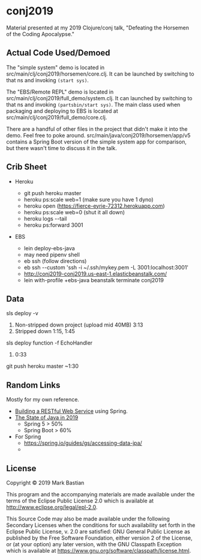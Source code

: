 # conj2019

Material presented at my 2019 Clojure/conj talk, "Defeating the Horsemen of the Coding Apocalypse."

## Actual Code Used/Demoed
The "simple system" demo is located in src/main/clj/conj2019/horsemen/core.clj. It can be launched by switching to that ns and invoking `(start sys)`.

The "EBS/Remote REPL" demo is located in src/main/clj/conj2019/full_demo/system.clj. It can launched by switching to that ns and invoking `(partsbin/start sys)`. The main class used when packaging and deploying to EBS is located at src/main/clj/conj2019/full_demo/core.clj.

There are a handful of other files in the project that didn't make it into the demo. Feel free to poke around. src/main/java/conj2019/horsemen/app/v5 contains a Spring Boot version of the simple system app for comparison, but there wasn't time to discuss it in the talk.

## Crib Sheet
* Heroku
   * git push heroku master
   * heroku ps:scale web=1 (make sure you have 1 dyno)
   * heroku open (https://fierce-eyrie-72312.herokuapp.com)
   * heroku ps:scale web=0 (shut it all down)
   * heroku logs --tail
   * heroku ps:forward 3001
   
* EBS
   * lein deploy-ebs-java
   * may need pipenv shell
   * eb ssh (follow directions)
   * eb ssh --custom 'ssh -i ~/.ssh/mykey.pem -L 3001:localhost:3001'
   * http://conj2019-conj2019.us-east-1.elasticbeanstalk.com/
   * lein with-profile +ebs-java beanstalk terminate conj2019

## Data
sls deploy -v
1. Non-stripped down project (upload mid 40MB) 3:13
1. Stripped down 1:15, 1:45

sls deploy function -f EchoHandler
1. 0:33

git push heroku master
~1:30

## Random Links
Mostly for my own reference.

* [Building a RESTful Web Service](https://spring.io/guides/gs/rest-service/) using Spring.
* [The State of Java in 2019](https://www.baeldung.com/java-in-2019)
  * Spring 5 > 50%
  * Spring Boot > 60%
* For Spring
  * https://spring.io/guides/gs/accessing-data-jpa/
  * 
  
## License

Copyright © 2019 Mark Bastian

This program and the accompanying materials are made available under the
terms of the Eclipse Public License 2.0 which is available at
http://www.eclipse.org/legal/epl-2.0.

This Source Code may also be made available under the following Secondary
Licenses when the conditions for such availability set forth in the Eclipse
Public License, v. 2.0 are satisfied: GNU General Public License as published by
the Free Software Foundation, either version 2 of the License, or (at your
option) any later version, with the GNU Classpath Exception which is available
at https://www.gnu.org/software/classpath/license.html.
